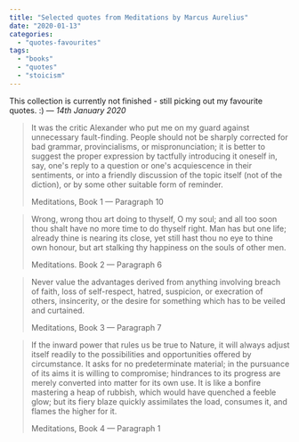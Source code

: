 ```yaml
---
title: "Selected quotes from Meditations by Marcus Aurelius"
date: "2020-01-13"
categories: 
  - "quotes-favourites"
tags: 
  - "books"
  - "quotes"
  - "stoicism"
---
```


This collection is currently not finished - still picking out my favourite quotes. :) — _14th January 2020_

> It was the critic Alexander who put me on my guard against unnecessary fault-finding. People should not be sharply corrected for bad grammar, provincialisms, or mispronunciation; it is better to suggest the proper expression by tactfully introducing it oneself in, say, one's reply to a question or one's acquiescence in their sentiments, or into a friendly discussion of the topic itself (not of the diction), or by some other suitable form of reminder.
> 
> Meditations, Book 1 — Paragraph 10

> Wrong, wrong thou art doing to thyself, O my soul; and all too soon thou shalt have no more time to do thyself right. Man has but one life; already thine is nearing its close, yet still hast thou no eye to thine own honour, but art stalking thy happiness on the souls of other men.
> 
> Meditations. Book 2 — Paragraph 6

> Never value the advantages derived from anything involving breach of faith, loss of self-respect, hatred, suspicion, or execration of others, insincerity, or the desire for something which has to be veiled and curtained.
> 
> Meditations, Book 3 — Paragraph 7

> If the inward power that rules us be true to Nature, it will always adjust itself readily to the possibilities and opportunities offered by circumstance. It asks for no predeterminate material; in the pursuance of its aims it is willing to compromise; hindrances to its progress are merely converted into matter for its own use. It is like a bonfire mastering a heap of rubbish, which would have quenched a feeble glow; but its fiery blaze quickly assimilates the load, consumes it, and flames the higher for it.
> 
> Meditations, Book 4 — Paragraph 1
